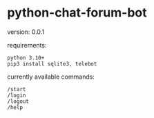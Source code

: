 # python-chat-forum-bot
version: 0.0.1

requirements:
```
python 3.10+
pip3 install sqlite3, telebot
```
currently available commands:
```
/start
/login
/logout
/help
```

